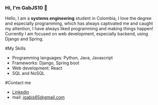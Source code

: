 ### Hi, I'm GabJS10 👋


Hello, I am a **systems engineering** student in Colombia, I love the degree and especially programming, which has always captivated me and caught my attention, 
I have always liked programming and making things happen! Currently I am focused on web development, especially backend, using Django and Spring.

#My Skills

* Programming languages: Python, Java, Javascript
* Frameworks: Django, Spring boot
* Web development: React
* SQL and NoSQL

#Contact me
* [Linkedin](https://www.linkedin.com/in/gabriel-ballesteros-3114b916a/)
* mail: jgabis65@gmail.com
